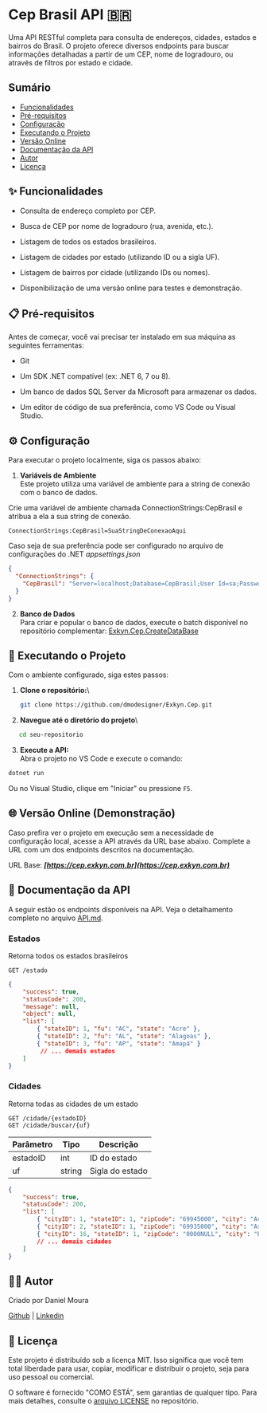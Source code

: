 # Cep Brasil API 🇧🇷

Uma API RESTful completa para consulta de endereços, cidades, estados e bairros do Brasil. O projeto oferece diversos endpoints para buscar informações detalhadas a partir de um CEP, nome de logradouro, ou através de filtros por estado e cidade.

## Sumário

- [Funcionalidades](#funcionalidades)
- [Pré-requisitos](#pré-requisitos)
- [Configuração](#configuração)
- [Executando o Projeto](#executando-o-projeto)
- [Versão Online](#versão-online)
- [Documentação da API](#documentação-da-api)
- [Autor](#autor)
- [Licença](#licença)

## ✨ Funcionalidades

- Consulta de endereço completo por CEP.

- Busca de CEP por nome de logradouro (rua, avenida, etc.).

- Listagem de todos os estados brasileiros.

- Listagem de cidades por estado (utilizando ID ou a sigla UF).

- Listagem de bairros por cidade (utilizando IDs ou nomes).

- Disponibilização de uma versão online para testes e demonstração.

## 📋 Pré-requisitos

Antes de começar, você vai precisar ter instalado em sua máquina as seguintes ferramentas:

- Git

- Um SDK .NET compatível (ex: .NET 6, 7 ou 8).

- Um banco de dados SQL Server da Microsoft para armazenar os dados.

- Um editor de código de sua preferência, como VS Code ou Visual Studio.

## ⚙️ Configuração

Para executar o projeto localmente, siga os passos abaixo:

1. **Variáveis de Ambiente**\
Este projeto utiliza uma variável de ambiente para a string de conexão com o banco de dados.

Crie uma variável de ambiente chamada ConnectionStrings:CepBrasil e atribua a ela a sua string de conexão.

```
ConnectionStrings:CepBrasil=SuaStringDeConexaoAqui
```
Caso seja de sua preferência pode ser configurado no arquivo de configurações do .NET *appsettings.json*

```json
{
  "ConnectionStrings": {
    "CepBrasil": "Server=localhost;Database=CepBrasil;User Id=sa;Password=SuaSenhaAqui;"
  }
}
```

2. **Banco de Dados**\
Para criar e popular o banco de dados, execute o batch disponível no repositório complementar: [Exkyn.Cep.CreateDataBase](https://github.com/dmodesigner/Exkyn.Cep.CreateDataBase)

## 🚀 Executando o Projeto

Com o ambiente configurado, siga estes passos:

1. **Clone o repositório:**\
   ```bash
   git clone https://github.com/dmodesigner/Exkyn.Cep.git
   ```

2. **Navegue até o diretório do projeto**\
```bash
   cd seu-repositorio
```

3. **Execute a API:**\
Abra o projeto no VS Code e execute o comando:

```bash
dotnet run
```

Ou no Visual Studio, clique em "Iniciar" ou pressione `F5`.

## 🌐 Versão Online (Demonstração)

Caso prefira ver o projeto em execução sem a necessidade de configuração local, acesse a API através da URL base abaixo. Complete a URL com um dos endpoints descritos na documentação.

URL Base: ***[https://cep.exkyn.com.br](https://cep.exkyn.com.br)***

## 📖 Documentação da API

A seguir estão os endpoints disponíveis na API. Veja o detalhamento completo no arquivo [API.md](./API.md).

### Estados

Retorna todos os estados brasileiros

```http
GET /estado
```

```json
{
    "success": true,
    "statusCode": 200,
    "message": null,
    "object": null,
    "list": [
        { "stateID": 1, "fu": "AC", "state": "Acre" },
        { "stateID": 2, "fu": "AL", "state": "Alagoas" },
        { "stateID": 3, "fu": "AP", "state": "Amapá" }
         // ... demais estados
    ]
}
```

### Cidades

Retorna todas as cidades de um estado

```http
GET /cidade/{estadoID}
GET /cidade/buscar/{uf}
```

| Parâmetro | Tipo   | Descrição       |
| --------- | ------ | --------------  |
| estadoID  | int    | ID do estado    |
| uf        | string | Sigla do estado |

```json
{
    "success": true,
    "statusCode": 200,
    "list": [
        { "cityID": 1, "stateID": 1, "zipCode": "69945000", "city": "Acrelândia", "capital": false },
        { "cityID": 2, "stateID": 1, "zipCode": "69935000", "city": "Assis Brasil", "capital": false },
        { "cityID": 16, "stateID": 1, "zipCode": "0000NULL", "city": "Rio Branco", "capital": true }
        // ... demais cidades
    ]
}
```

## 👨‍💻 Autor

Criado por Daniel Moura

[Github](https://github.com/dmodesigner/) | [Linkedin](https://br.linkedin.com/in/danieldmo)

## 📜 Licença

Este projeto é distribuído sob a licença MIT. Isso significa que você tem total liberdade para usar, copiar, modificar e distribuir o projeto, seja para uso pessoal ou comercial.

O software é fornecido "COMO ESTÁ", sem garantias de qualquer tipo. Para mais detalhes, consulte o [arquivo LICENSE](https://github.com/dmodesigner/Exkyn.Cep/blob/main/LICENSE.txt) no repositório.
